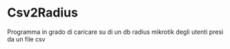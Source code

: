 # Csv2Radius
Programma in grado di caricare su di un db radius mikrotik degli utenti presi da un file csv
